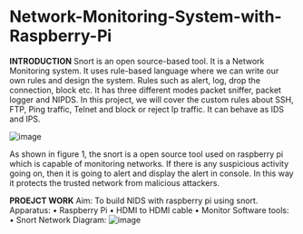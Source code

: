 # Network-Monitoring-System-with-Raspberry-Pi

**INTRODUCTION**
Snort is an open source-based tool. It is a Network Monitoring system. It uses rule-based language where we can write our own rules and design the system. Rules such as alert, log, drop the connection, block etc. It has three different modes packet sniffer, packet logger and NIPDS. In this project, we will cover the custom rules about SSH, FTP, Ping traffic, Telnet and block or reject Ip traffic. It can behave as IDS and IPS. 

![image](https://github.com/srisowmya2000/Network-Monitoring-System-with-Raspberry-Pi/assets/59259117/c0d5e063-760e-44a4-bbfc-798bf2092f0e)

As shown in figure 1, the snort is a open source tool used on raspberry pi which is capable of monitoring networks. If there is any suspicious activity going on, then it is going to alert and display the alert in console. In this way it protects the trusted network from malicious attackers. 

**PROEJCT WORK**
Aim: To build NIDS with raspberry pi using snort. 
Apparatus: 
•	Raspberry Pi
•	HDMI to HDMI cable
•	Monitor
Software tools: 
•	Snort 
Network Diagram:
![image](https://github.com/srisowmya2000/Network-Monitoring-System-with-Raspberry-Pi/assets/59259117/778c1246-e179-4946-aa05-92a656534359)




